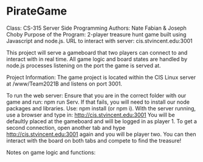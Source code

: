 # PirateGame
Class: CS-315 Server Side Programming 
Authors: Nate Fabian & Joseph Choby 
Purpose of the Program: 2-player treasure hunt game built using Javascript and node.js. 
URL to interact with server: cis.stvincent.edu:3001

This project will serve a gameboard that two players can connect to and interact with in real time. All game logic and board states are handled by node.js processes listening on the port the game is served at.


Project Information: The game project is located within the CIS Linux server at /www/Team2021B and listens on port 3001. 


To run the web server: Ensure that you are in the correct folder with our game and run: npm run Serv. If that fails, you will need to install our node packages and libraries. Use: npm install (or npm i). With the server running, use a browser and type in: http://cis.stvincent.edu:3001 You will be defaultly placed at the gameboard and will be logged in as player 1. To get a second connection, open another tab and hype http://cis.stvincent.edu:3001 again and you will be player two. You can then interact with the board on both tabs and compete to find the treasure!

Notes on game logic and functions:

